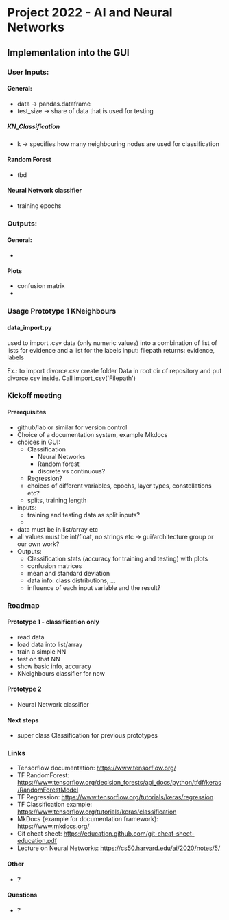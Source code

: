 # Project 2022 - AI and Neural Networks

## Implementation into the GUI
### User Inputs:
#### General: 
  * data -> pandas.dataframe
  * test_size -> share of data that is used for testing
##### KN_Classification
* k -> specifies how many neighbouring nodes are used for classification

#### Random Forest
* tbd
#### Neural Network classifier
* training epochs

### Outputs:
#### General:
  * 
#### Plots
* confusion matrix
* 



### Usage Prototype 1 KNeighbours
#### data_import.py
used to import .csv data (only numeric values) into a combination of list of lists for evidence and a list for the labels
input: filepath
returns: evidence, labels

Ex.: to import divorce.csv create folder Data in root dir of repository and put divorce.csv inside. Call import_csv('Filepath')



### Kickoff meeting

#### Prerequisites

* github/lab or similar for version control
* Choice of a documentation system, example Mkdocs
* choices in GUI:
  * Classification
    * Neural Networks
    * Random forest
    * discrete vs continuous?
  * Regression?
  * choices of different variables, epochs, layer types, constellations etc?
  * splits, training length
* inputs:
  * training and testing data as split inputs?
  * 
* data must be in list/array etc
* all values must be int/float, no strings etc -> gui/architecture group or our own work?
* Outputs:
  * Classification stats (accuracy for training and testing) with plots
  * confusion matrices
  * mean and standard deviation
  * data info: class distributions, ...
  * influence of each input variable and the result?

### Roadmap

#### Prototype 1 - classification only

* read data
* load data into list/array
* train a simple NN
* test on that NN
* show basic info, accuracy
* KNeighbours classifier for now

#### Prototype 2

* Neural Network classifier

#### Next steps
* super class Classification for previous prototypes

### Links

* Tensorflow documentation: https://www.tensorflow.org/
* TF RandomForest: https://www.tensorflow.org/decision_forests/api_docs/python/tfdf/keras/RandomForestModel
* TF Regression: https://www.tensorflow.org/tutorials/keras/regression
* TF Classification example: https://www.tensorflow.org/tutorials/keras/classification
* MkDocs (example for documentation framework): https://www.mkdocs.org/
* Git cheat sheet: https://education.github.com/git-cheat-sheet-education.pdf
* Lecture on Neural Networks: https://cs50.harvard.edu/ai/2020/notes/5/

#### Other
* ?

#### Questions

* ?
